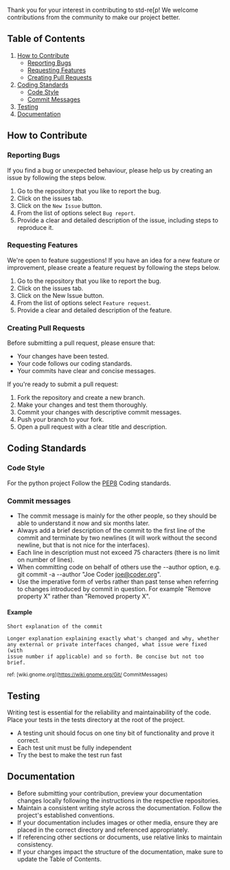 Thank you for your interest in contributing to std-re[p! We welcome contributions from the community to make our project better.

## Table of Contents

1. [How to Contribute](#how-to-contribute)
    - [Reporting Bugs](#reporting-bugs)
    - [Requesting Features](#requesting-features)
    - [Creating Pull Requests](#creating-pull-requests)
2. [Coding Standards](#coding-standards)
    - [Code Style](#code-style)
    - [Commit Messages](#commit-messages)
3. [Testing](#testing)
4. [Documentation](#documentation)




## How to Contribute

### Reporting Bugs

If you find a bug or unexpected behaviour, please help us by creating an issue by following the steps below.
1. Go to the repository that you like to report the bug.
2. Click on the issues tab.
3. Click on the `New Issue` button.
4. From the list of options select `Bug report`.
5. Provide a clear and detailed description of the issue, including steps to reproduce it.

### Requesting Features

We're open to feature suggestions! If you have an idea for a new feature or improvement, please create a feature request by following the steps below.
1. Go to the repository that you like to report the bug.
2. Click on the issues tab.
3. Click on the New Issue button.
4. From the list of options select `Feature request`.
5. Provide a clear and detailed description of the feature.

### Creating Pull Requests

Before submitting a pull request, please ensure that:

- Your changes have been tested.
- Your code follows our coding standards.
- Your commits have clear and concise messages.

If you're ready to submit a pull request:

1. Fork the repository and create a new branch.
2. Make your changes and test them thoroughly.
3. Commit your changes with descriptive commit messages.
4. Push your branch to your fork.
5. Open a pull request with a clear title and description.

## Coding Standards

### Code Style

For the python project Follow the [PEP8](https://peps.python.org/pep-0008/) Coding standards.

### Commit messages
- The commit message is mainly for the other people, so they should be able to understand it now and six months later. 
- Always add a brief description of the commit to the first line of the commit and terminate by two newlines (it will work without the second newline, but that is not nice for the interfaces). 
- Each line in description must not exceed 75 characters (there is no limit on number of lines). 
- When committing code on behalf of others use the --author option, e.g. git commit -a --author "Joe Coder <joe@coder.org>". 
- Use the imperative form of verbs rather than past tense when referring to changes introduced by commit in question. For example "Remove property X" rather than "Removed property X".

#### Example
```
Short explanation of the commit

Longer explanation explaining exactly what's changed and why, whether
any external or private interfaces changed, what issue were fixed (with
issue number if applicable) and so forth. Be concise but not too brief.

```

<sup> ref: [wiki.gnome.org](https://wiki.gnome.org/Git/ CommitMessages)</sup>

## Testing
Writing test is essential for the reliability and maintainability of the code. Place your tests in the tests directory at the root of the project.

- A testing unit should focus  on one tiny bit of functionality and prove it correct.
- Each test unit must be fully independent
- Try the best to make the test run fast

## Documentation

- Before submitting your contribution, preview your documentation changes locally following the instructions in the respective repositories.
- Maintain a consistent writing style across the documentation. Follow the project's established conventions.
- If your documentation includes images or other media, ensure they are placed in the correct directory and referenced appropriately.
- If referencing other sections or documents, use relative links to maintain consistency.
- If your changes impact the structure of the documentation, make sure to update the Table of Contents.

